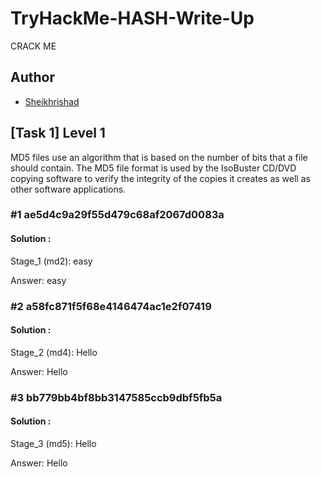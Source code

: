 # TryHackMe-HASH-Write-Up
CRACK ME

## Author
* [Sheikhrishad](https://tryhackme.com/p/Sheikhrishad)

## [Task 1] Level 1

MD5 files use an algorithm that is based on the number of bits that a file should contain. The MD5 file format is used by the IsoBuster CD/DVD copying software to verify the integrity of the copies it creates as well as other software applications.

### #1 	ae5d4c9a29f55d479c68af2067d0083a

#### Solution : 
Stage_1 (md2): easy

Answer: easy

### #2 	a58fc871f5f68e4146474ac1e2f07419

#### Solution : 
Stage_2 (md4): Hello

Answer: Hello

### #3 	bb779bb4bf8bb3147585ccb9dbf5fb5a

#### Solution : 
Stage_3 (md5): Hello

Answer: Hello


